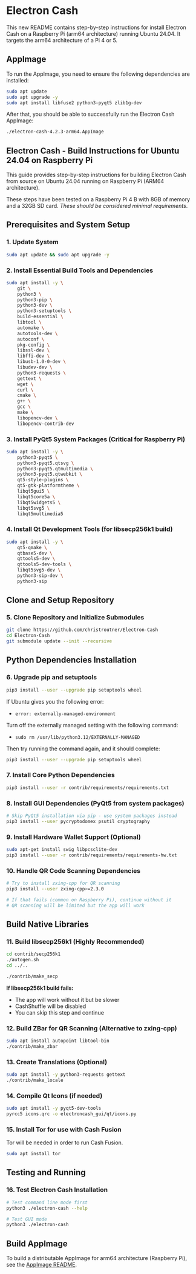 # Electron Cash

This new README contains step-by-step instructions for install Electron Cash on a Raspberry Pi (arm64 architecture) running Ubuntu 24.04. It targets the arm64 architecture of a Pi 4 or 5.

## AppImage

To run the AppImage, you need to ensure the following dependencies are installed:

```bash
sudo apt update
sudo apt upgrade -y
sudo apt install libfuse2 python3-pyqt5 zlib1g-dev
```

After that, you should be able to successfully run the Electron Cash AppImage:

```bash
./electron-cash-4.2.3-arm64.AppImage
```

## Electron Cash - Build Instructions for Ubuntu 24.04 on Raspberry Pi

This guide provides step-by-step instructions for building Electron Cash from source on Ubuntu 24.04 running on Raspberry Pi (ARM64 architecture).

These steps have been tested on a Raspberry Pi 4 B with 8GB of memory and a 32GB SD card. *These should be considered minimal requirements*.

## Prerequisites and System Setup

### 1. Update System
```bash
sudo apt update && sudo apt upgrade -y
```

### 2. Install Essential Build Tools and Dependencies
```bash
sudo apt install -y \
    git \
    python3 \
    python3-pip \
    python3-dev \
    python3-setuptools \
    build-essential \
    libtool \
    automake \
    autotools-dev \
    autoconf \
    pkg-config \
    libssl-dev \
    libffi-dev \
    libusb-1.0-0-dev \
    libudev-dev \
    python3-requests \
    gettext \
    wget \
    curl \
    cmake \
    g++ \
    gcc \
    make \
    libopencv-dev \
    libopencv-contrib-dev
```

### 3. Install PyQt5 System Packages (Critical for Raspberry Pi)
```bash
sudo apt install -y \
    python3-pyqt5 \
    python3-pyqt5.qtsvg \
    python3-pyqt5.qtmultimedia \
    python3-pyqt5.qtwebkit \
    qt5-style-plugins \
    qt5-gtk-platformtheme \
    libqt5gui5 \
    libqt5core5a \
    libqt5widgets5 \
    libqt5svg5 \
    libqt5multimedia5
```

### 4. Install Qt Development Tools (for libsecp256k1 build)
```bash
sudo apt install -y \
    qt5-qmake \
    qtbase5-dev \
    qttools5-dev \
    qttools5-dev-tools \
    libqt5svg5-dev \
    python3-sip-dev \
    python3-sip
```

## Clone and Setup Repository

### 5. Clone Repository and Initialize Submodules
```bash
git clone https://github.com/christroutner/Electron-Cash
cd Electron-Cash
git submodule update --init --recursive
```

## Python Dependencies Installation

### 6. Upgrade pip and setuptools
```bash
pip3 install --user --upgrade pip setuptools wheel
```

If Ubuntu gives you the following error:
- `error: externally-managed-environment`

Turn off the externally managed setting with the following command:
- `sudo rm /usr/lib/python3.12/EXTERNALLY-MANAGED`

Then try running the command again, and it should complete:
```bash
pip3 install --user --upgrade pip setuptools wheel
```

### 7. Install Core Python Dependencies
```bash
pip3 install --user -r contrib/requirements/requirements.txt
```

### 8. Install GUI Dependencies (PyQt5 from system packages)
```bash
# Skip PyQt5 installation via pip - use system packages instead
pip3 install --user pycryptodomex psutil cryptography
```

### 9. Install Hardware Wallet Support (Optional)
```bash
sudo apt-get install swig libpcsclite-dev
pip3 install --user -r contrib/requirements/requirements-hw.txt
```

### 10. Handle QR Code Scanning Dependencies
```bash
# Try to install zxing-cpp for QR scanning
pip3 install --user zxing-cpp>=2.3.0

# If that fails (common on Raspberry Pi), continue without it
# QR scanning will be limited but the app will work
```

## Build Native Libraries

### 11. Build libsecp256k1 (Highly Recommended)
```bash
cd contrib/secp256k1
./autogen.sh
cd ../..

./contrib/make_secp
```

**If libsecp256k1 build fails:**
- The app will work without it but be slower
- CashShuffle will be disabled
- You can skip this step and continue

### 12. Build ZBar for QR Scanning (Alternative to zxing-cpp)
```bash
sudo apt install autopoint libtool-bin
./contrib/make_zbar
```

### 13. Create Translations (Optional)
```bash
sudo apt install -y python3-requests gettext
./contrib/make_locale
```

### 14. Compile Qt Icons (if needed)
```bash
sudo apt install -y pyqt5-dev-tools
pyrcc5 icons.qrc -o electroncash_gui/qt/icons.py
```

### 15. Install Tor for use with Cash Fusion
Tor will be needed in order to run Cash Fusion.

```bash
sudo apt install tor
```

## Testing and Running

### 16. Test Electron Cash Installation
```bash
# Test command line mode first
python3 ./electron-cash --help

# Test GUI mode
python3 ./electron-cash
```

## Build AppImage

To build a distributable AppImage for arm64 architecture (Raspberry Pi), see the [AppImage README](./contrib/build-linux/README.md).